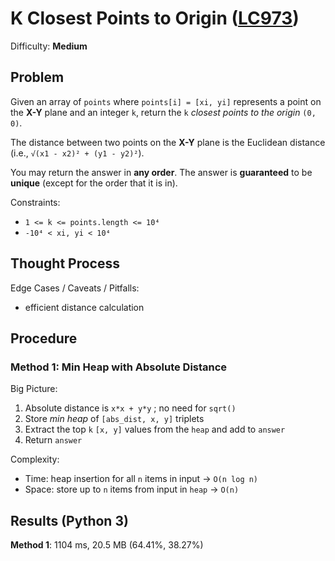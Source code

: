 # K Closest Points to Origin ([LC973](https://leetcode.com/problems/k-closest-points-to-origin/))
Difficulty: **Medium**

## Problem

Given an array of `points` where `points[i] = [xi, yi]` represents a point on the **X-Y** plane and an integer `k`, return the `k` *closest points to the origin* `(0, 0)`.

The distance between two points on the **X-Y** plane is the Euclidean distance (i.e., `√(x1 - x2)² + (y1 - y2)²`).

You may return the answer in **any order**. The answer is **guaranteed** to be **unique** (except for the order that it is in).

Constraints:
- `1 <= k <= points.length <= 10⁴`
- `-10⁴ < xi, yi < 10⁴`

## Thought Process

Edge Cases / Caveats / Pitfalls:
- efficient distance calculation

## Procedure

### Method 1: Min Heap with Absolute Distance

Big Picture:
1. Absolute distance is `x*x + y*y` ; no need for `sqrt()`
2. Store *min heap* of `[abs_dist, x, y]` triplets
3. Extract the top `k` `[x, y]` values from the `heap` and add to `answer`
4. Return `answer`

Complexity:
- Time: heap insertion for all `n` items in input -> `O(n log n)`
- Space: store up to `n` items from input in `heap` -> `O(n)`

## Results (Python 3)

**Method 1**: 1104 ms, 20.5 MB (64.41%, 38.27%)
